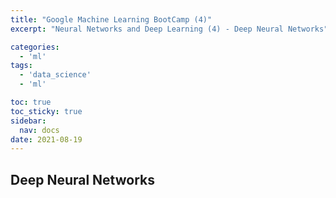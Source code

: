 ```yaml
---
title: "Google Machine Learning BootCamp (4)"
excerpt: "Neural Networks and Deep Learning (4) - Deep Neural Networks"

categories:
  - 'ml'
tags:
  - 'data_science'
  - 'ml'

toc: true
toc_sticky: true
sidebar:
  nav: docs
date: 2021-08-19
---
```


## Deep Neural Networks